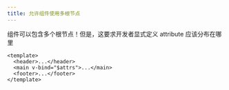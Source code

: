 ```yaml
---
title: 允许组件使用多根节点
---
```

组件可以包含多个根节点！但是，这要求开发者显式定义 attribute 应该分布在哪里

```vue
<template>
  <header>...</header>
  <main v-bind="$attrs">...</main>
  <footer>...</footer>
</template>
```
